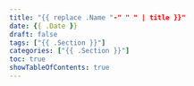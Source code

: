 ```yaml
---
title: "{{ replace .Name "-" " " | title }}"
date: {{ .Date }}
draft: false
tags: ["{{ .Section }}"]
categories: ["{{ .Section }}"]
toc: true
showTableOfContents: true
---
```


